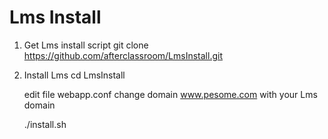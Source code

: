 # Lms Install
1) Get Lms install script
   git clone https://github.com/afterclassroom/LmsInstall.git
2) Install Lms
   cd LmsInstall
   
   edit file webapp.conf change domain www.pesome.com with your Lms domain
   
   ./install.sh
